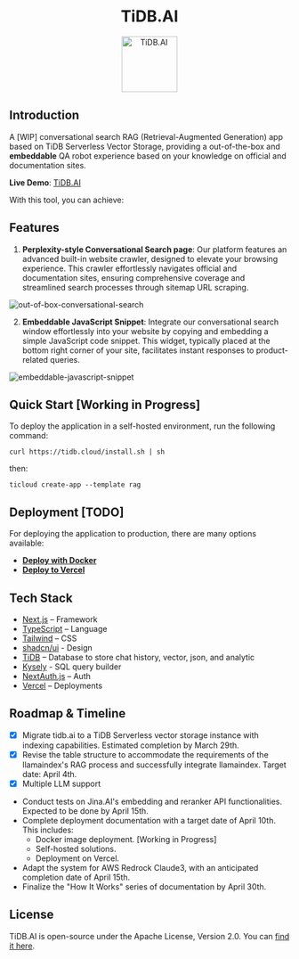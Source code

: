 <div align="center">
<h1>TiDB.AI</h1>
  <a href='https://tidb.cloud/?utm_source=github&utm_medium=tidb.ai'>
    <img src="https://raw.githubusercontent.com/pingcap/tidb.ai/main/www/public/nextra/icon-dark.svg" alt="TiDB.AI" width =100 height=100></img>
  </a>
</div>

## Introduction
A [WIP] conversational search RAG (Retrieval-Augmented Generation) app based on TiDB Serverless Vector Storage, providing a out-of-the-box and **embeddable** QA robot experience based on your knowledge on official and documentation sites.

**Live Demo**: [TiDB.AI](https://tidb.cloud/?utm_source=github&utm_medium=tidb.ai)

With this tool, you can achieve:

## Features
1. **Perplexity-style Conversational Search page**: Our platform features an advanced built-in website crawler, designed to elevate your browsing experience. This crawler effortlessly navigates official and documentation sites, ensuring comprehensive coverage and streamlined search processes through sitemap URL scraping.


![out-of-box-conversational-search](https://github.com/pingcap/tidb.ai/assets/1237528/0784e26e-8392-4bbe-bda1-6a680b12a805 "Image Title")

2. **Embeddable JavaScript Snippet**: Integrate our conversational search window effortlessly into your website by copying and embedding a simple JavaScript code snippet. This widget, typically placed at the bottom right corner of your site, facilitates instant responses to product-related queries.

![embeddable-javascript-snippet](https://github.com/pingcap/tidb.ai/assets/1237528/5a445231-a27a-4ae6-8287-a4f8cf7b64d0 "Image Title")


## Quick Start [Working in Progress]
To deploy the application in a self-hosted environment, run the following command:

```
curl https://tidb.cloud/install.sh | sh
```
then:
```
ticloud create-app --template rag
```


## Deployment [TODO]
For deploying the application to production, there are many options available:

* **[Deploy with Docker](/docs/deploy-with-docker)**
* **[Deploy to Vercel](/docs/deploy-to-vercel)**


## Tech Stack
- [Next.js](https://nextjs.org/) – Framework
- [TypeScript](https://www.typescriptlang.org/) – Language
- [Tailwind](https://tailwindcss.com/) – CSS
- [shadcn/ui](https://ui.shadcn.com/) - Design
- [TiDB](https://tidb.cloud/) – Database to store chat history, vector, json, and analytic
- [Kysely](https://kysely.dev/) - SQL query builder
- [NextAuth.js](https://next-auth.js.org/) – Auth
- [Vercel](https://vercel.com/) – Deployments


## Roadmap & Timeline

* [x] Migrate tidb.ai to a TiDB Serverless vector storage instance with indexing capabilities. Estimated completion by March 29th.
* [x] Revise the table structure to accommodate the requirements of the llamaindex's RAG process and successfully integrate llamaindex. Target date: April 4th.
* [x] Multiple LLM support
* Conduct tests on Jina.AI's embedding and reranker API functionalities. Expected to be done by April 15th.
* Complete deployment documentation with a target date of April 10th. This includes:
  * Docker image deployment. [Working in Progress]
  * Self-hosted solutions.
  * Deployment on Vercel.
* Adapt the system for AWS Redrock Claude3, with an anticipated completion date of April 15th.
* Finalize the "How It Works" series of documentation by April 30th.

## License

TiDB.AI is open-source under the Apache License, Version 2.0. You can [find it here](/LICENSE.txt).
